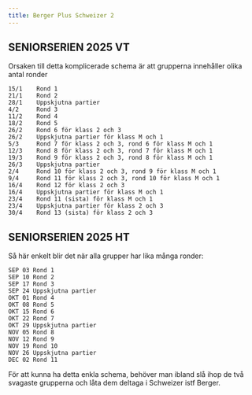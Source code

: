 ```yaml
---
title: Berger Plus Schweizer 2
---
```


## SENIORSERIEN 2025 VT

Orsaken till detta komplicerade schema är att grupperna innehåller olika antal ronder
``` 		 
15/1	Rond 1
21/1	Rond 2
28/1	Uppskjutna partier
4/2		Rond 3
11/2	Rond 4
18/2	Rond 5
26/2	Rond 6 för klass 2 och 3
26/2	Uppskjutna partier för klass M och 1
5/3	    Rond 7 för klass 2 och 3, rond 6 för klass M och 1
12/3	Rond 8 för klass 2 och 3, rond 7 för klass M och 1
19/3	Rond 9 för klass 2 och 3, rond 8 för klass M och 1
26/3	Uppskjutna partier
2/4	    Rond 10 för klass 2 och 3, rond 9 för klass M och 1
9/4	    Rond 11 för klass 2 och 3, rond 10 för klass M och 1
16/4	Rond 12 för klass 2 och 3
16/4	Uppskjutna partier för klass M och 1
23/4	Rond 11 (sista) för klass M och 1
23/4	Uppskjutna partier för klass 2 och 3
30/4	Rond 13 (sista) för klass 2 och 3
```

## SENIORSERIEN 2025 HT

Så här enkelt blir det när alla grupper har lika många ronder:
```
SEP 03 Rond 1
SEP 10 Rond 2
SEP 17 Rond 3
SEP 24 Uppskjutna partier
OKT 01 Rond 4
OKT 08 Rond 5
OKT 15 Rond 6
OKT 22 Rond 7
OKT 29 Uppskjutna partier
NOV 05 Rond 8
NOV 12 Rond 9 
NOV 19 Rond 10
NOV 26 Uppskjutna partier
DEC 02 Rond 11
```

För att kunna ha detta enkla schema, behöver man ibland slå ihop de två svagaste grupperna och låta dem deltaga i Schweizer istf Berger.
